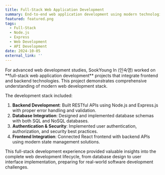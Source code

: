 ```yaml
---
title: Full-Stack Web Application Development
summary: End-to-end web application development using modern technologies including Node.js, Express, and database integration.
featured: featured.png
tags:
  - Full-Stack
  - Node.js
  - Express
  - Web Development
  - API Development
date: 2024-10-05
external_link: ''
---
```

<div class="justify-text">
For advanced web development studies, SookYoung In (인숙영) worked on **full-stack web application development** projects that integrate frontend and backend technologies. This project demonstrates comprehensive understanding of modern web development stack.

The development stack included:
1. **Backend Development**: Built RESTful APIs using Node.js and Express.js with proper error handling and validation.
2. **Database Integration**: Designed and implemented database schemas with both SQL and NoSQL databases.
3. **Authentication & Security**: Implemented user authentication, authorization, and security best practices.
4. **Frontend Integration**: Connected React frontend with backend APIs using modern state management solutions.

This full-stack development experience provided valuable insights into the complete web development lifecycle, from database design to user interface implementation, preparing for real-world software development challenges.
</div>
